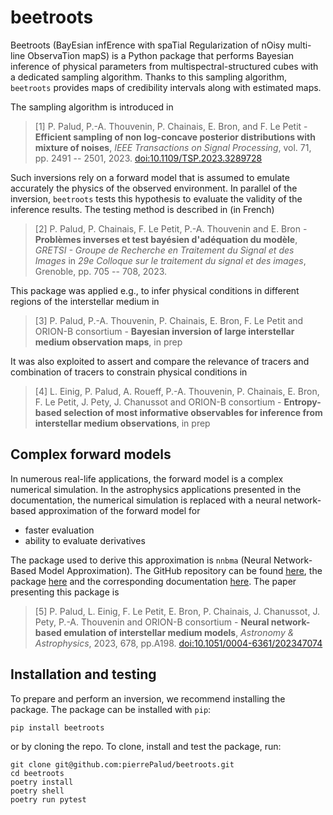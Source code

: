 # beetroots

Beetroots (BayEsian infErence with spaTial Regularization of nOisy multi-line ObservaTion mapS) is a Python package that performs Bayesian inference of physical parameters from multispectral-structured cubes with a dedicated sampling algorithm.
Thanks to this sampling algorithm, `beetroots` provides maps of credibility intervals along with estimated maps.

The sampling algorithm is introduced in

> \[1\] P. Palud, P.-A. Thouvenin, P. Chainais, E. Bron, and F. Le Petit - **Efficient sampling of non log-concave posterior distributions with mixture of noises**, *IEEE Transactions on Signal Processing*, vol. 71, pp. 2491 -- 2501, 2023. [doi:10.1109/TSP.2023.3289728](https://doi.org/10.1109/TSP.2023.3289728)

Such inversions rely on a forward model that is assumed to emulate accurately the physics of the observed environment.
In parallel of the inversion, `beetroots` tests this hypothesis to evaluate the validity of the inference results.
The testing method is described in (in French)

> \[2\] P. Palud, P. Chainais, F. Le Petit, P.-A. Thouvenin and E. Bron - **Problèmes inverses et test bayésien d'adéquation du modèle**, *GRETSI - Groupe de Recherche en Traitement du Signal et des Images* in *29e Colloque sur le traitement du signal et des images*, Grenoble, pp. 705 -- 708, 2023.

This package was applied e.g., to infer physical conditions in different regions of the interstellar medium in

> \[3\] P. Palud, P.-A. Thouvenin, P. Chainais, E. Bron, F. Le Petit and ORION-B consortium - **Bayesian inversion of large interstellar medium observation maps**, in prep

It was also exploited to assert and compare the relevance of tracers and combination of tracers to constrain physical conditions in

> \[4\] L. Einig, P. Palud, A. Roueff, P.-A. Thouvenin, P. Chainais, E. Bron, F. Le Petit, J. Pety, J. Chanussot and ORION-B consortium -  **Entropy-based selection of most informative observables for inference from interstellar medium observations**, in prep

## Complex forward models

In numerous real-life applications, the forward model is a complex numerical simulation.
In the astrophysics applications presented in the documentation, the numerical simulation is replaced with a neural network-based approximation of the forward model for

- faster evaluation
- ability to evaluate derivatives

The package used to derive this approximation is `nnbma` (Neural Network-Based Model Approximation).
The GitHub repository can be found [here](https://github.com/einigl/ism-model-nn-approximation), the package [here](https://pypi.org/project/nnbma/) and the corresponding documentation [here](https://ism-model-nn-approximation.readthedocs.io/en/latest/?badge=latest).
The paper presenting this package is

> \[5\] P. Palud, L. Einig, F. Le Petit, E. Bron, P. Chainais, J. Chanussot, J. Pety, P.-A. Thouvenin and ORION-B consortium - **Neural network-based emulation of interstellar medium models**, *Astronomy & Astrophysics*, 2023, 678, pp.A198. [doi:10.1051/0004-6361/202347074](https://doi.org/10.1051/0004-6361/202347074)

## Installation and testing

To prepare and perform an inversion, we recommend installing the package.
The package can be installed with `pip`:

```
pip install beetroots
```

or by cloning the repo.
To clone, install and test the package, run:

```
git clone git@github.com:pierrePalud/beetroots.git
cd beetroots
poetry install
poetry shell
poetry run pytest
```

